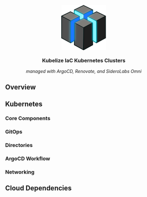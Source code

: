 <div align="center">

<img src="https://raw.githubusercontent.com/kubelize/kube-builder/dev/docs/src/assets/logo.png" align="center" width="144px" height="144px"/>

### Kubelize IaC Kubernetes Clusters

_managed with ArgoCD, Renovate, and SideroLabs Omni_

</div>

## Overview


## Kubernetes

### Core Components

### GitOps

### Directories

### ArgoCD Workflow

### Networking

## Cloud Dependencies
